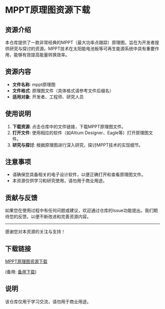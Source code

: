 # MPPT原理图资源下载

## 资源介绍

本仓库提供了一款非常经典的MPPT（最大功率点跟踪）原理图，旨在为开发者提供研究与探讨的资源。MPPT技术在太阳能电池板等可再生能源系统中具有重要作用，能够有效提高能量转换效率。

## 资源内容

- **文件名称**: mppt原理图
- **文件格式**: 原理图文件（具体格式请参考文件后缀名）
- **适用对象**: 开发者、工程师、研究人员

## 使用说明

1. **下载资源**: 点击仓库中的文件链接，下载MPPT原理图文件。
2. **打开文件**: 使用相应的软件（如Altium Designer、Eagle等）打开原理图文件。
3. **研究与探讨**: 根据原理图进行深入研究，探讨MPPT技术的实现细节。

## 注意事项

- 请确保您具备相关的电子设计软件，以便正确打开和查看原理图文件。
- 本资源仅供学习和研究使用，请勿用于商业用途。

## 贡献与反馈

如果您在使用过程中有任何问题或建议，欢迎通过仓库的Issue功能提出。我们期待您的反馈，以便不断改进和完善资源内容。

---

感谢您对本资源的关注与支持！

## 下载链接
[MPPT原理图资源下载](https://pan.quark.cn/s/56d6d0b115cd) 

(备用: [备用下载](https://pan.baidu.com/s/1j0HdvYwuJdG3c4w61wyLRg?pwd=anic))

## 说明

该仓库仅用于学习交流，请勿用于商业用途。
